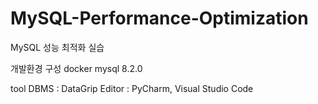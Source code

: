# MySQL-Performance-Optimization
MySQL 성능 최적화 실습

개발환경 구성
docker
mysql 8.2.0

tool
DBMS   : DataGrip
Editor : PyCharm, Visual Studio Code
